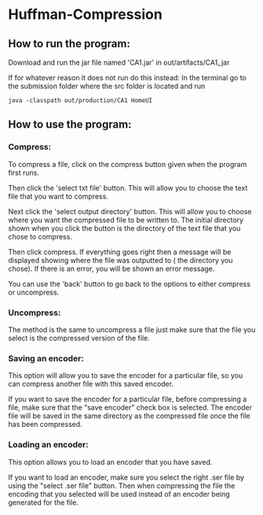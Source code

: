 # Huffman-Compression

## How to run the program:

Download and run the jar file named 'CA1.jar' in out/artifacts/CA1_jar

If for whatever reason it does not run do this instead:
In the terminal go to the submission folder where the src folder is located and run

```
java -classpath out/production/CA1 HomeUI
```

## How to use the program:

### Compress:

To compress a file, click on the compress button given when the program first runs.

Then click the 'select txt file' button. This will allow you to choose the text file that you want to compress.

Next click the 'select output directory' button. This will allow you to choose where you want the compressed file to be
written to. The initial directory shown when you click the button is the directory of the text file that you chose to
compress.

Then click compress. If everything goes right then a message will be displayed showing where the file was outputted to (
the directory you chose). If there is an error, you will be shown an error message.

You can use the 'back' button to go back to the options to either compress or uncompress.

### Uncompress:

The method is the same to uncompress a file just make sure that the file you select is the compressed version of the
file.

### Saving an encoder:

This option will allow you to save the encoder for a particular file, so you can compress another file with this saved
encoder.

If you want to save the encoder for a particular file, before compressing a file, make sure that the "save encoder"
check box is selected. The encoder file will be saved in the same directory as the compressed file once the file has
been compressed.

### Loading an encoder:

This option allows you to load an encoder that you have saved.

If you want to load an encoder, make sure you select the right .ser file by using the "select .ser file" button. Then
when compressing the file the encoding that you selected will be used instead of an encoder being generated for the
file.